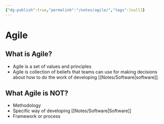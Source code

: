 ```yaml
---
{"dg-publish":true,"permalink":"/notes/agile/","tags":[null]}
---
```




# Agile
## What is Agile?
- Agile is a set of values and principles
- Agile is collection of beliefs that teams can use for making decisions about how to do the work of developing [[Notes/Software\|software]].

## What Agile is NOT?
- Methodology
- Specific way of developing [[Notes/Software\|Software]]
- Framework or process
